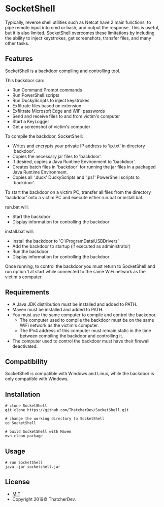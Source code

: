 # SocketShell
Typically, reverse shell utilities such as Netcat have 2 main functions, to pipe remote input into cmd or bash, and output the response.
This is useful, but it is also limited.
SocketShell overcomes these limitations by including the ability to inject keystrokes, get screenshots, transfer files, and many other tasks.

## Features
SocketShell is a backdoor compiling and controlling tool.

This backdoor can:
- Run Command Prompt commands
- Run PowerShell scripts
- Run DuckyScripts to inject keystrokes
- Exfiltrate files based on extension
- Exfiltrate Microsoft Edge and WiFi passwords
- Send and receive files to and from victim's computer
- Start a KeyLogger
- Get a screenshot of victim's computer

To compile the backdoor, SocketShell:
- Writes and encrypts your private IP address to 'ip.txt' in directory 'backdoor'.
- Copies the necessary jar files to 'backdoor'.
- If desired, copies a Java Runtime Environment to 'backdoor'.
- Creates batch files in 'backdoor' for running the jar files in a packaged Java Runtime Environment.
- Copies all '.duck' DuckyScripts and '.ps1' PowerShell scripts to 'backdoor'.

To start the backdoor on a victim PC, transfer all files from the directory 'backdoor' onto a victim PC and execute either run.bat or install.bat.

run.bat will:
- Start the backdoor
- Display information for controlling the backdoor

install.bat will:
- Install the backdoor to 'C:\ProgramData\USBDrivers'
- Add the backdoor to startup (if executed as administrator)
- Run the backdoor
- Display information for controlling the backdoor

Once running, to control the backdoor you must return to SocketShell and run option 1 at start while connected to the same WiFi network as the victim's computer.

## Requirements
- A Java JDK distribution must be installed and added to PATH.
- Maven must be installed and added to PATH.
- You must use the same computer to compile and control the backdoor.
  - The computer used to compile the backdoor must be on the same WiFi network as the victim's computer.
  - The IPv4 address of this computer must remain static in the time between compiling the backdoor and controlling it.
- The computer used to control the backdoor must have their firewall deactivated.

## Compatibility
SocketShell is compatible with Windows and Linux, while the backdoor is only compatible with Windows.

## Installation
```
# clone SocketShell
git clone https://github.com/ThatcherDev/SocketShell.git

# change the working directory to SocketShell
cd SocketShell

# build SocketShell with Maven
mvn clean package
```

## Usage
```
# run SocketShell
java -jar socketshell.jar
```

## License
- [MIT](https://choosealicense.com/licenses/mit/)
- Copyright 2019© ThatcherDev.
